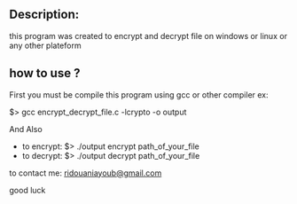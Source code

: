 ## Description:
this program was created to encrypt and decrypt file on windows or linux or any other plateform

## how to use ?

First you must be compile this program using gcc or other compiler ex:

$> gcc encrypt_decrypt_file.c -lcrypto -o output


And Also
- to encrypt: $> ./output encrypt path_of_your_file
- to decrypt: $> ./output decrypt path_of_your_file


to contact me: ridouaniayoub@gmail.com

good luck
